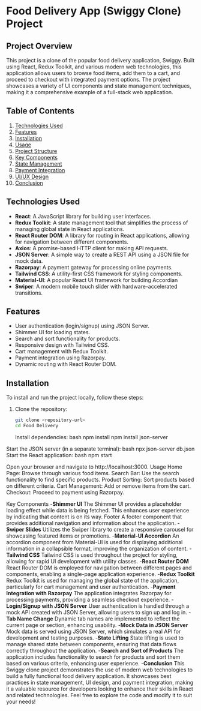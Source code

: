 # Food Delivery App (Swiggy Clone) Project

## Project Overview

This project is a clone of the popular food delivery application, Swiggy. Built using React, Redux Toolkit, and various modern web technologies, this application allows users to browse food items, add them to a cart, and proceed to checkout with integrated payment options. The project showcases a variety of UI components and state management techniques, making it a comprehensive example of a full-stack web application.

## Table of Contents

1. [Technologies Used](#technologies-used)
2. [Features](#features)
3. [Installation](#installation)
4. [Usage](#usage)
5. [Project Structure](#project-structure)
6. [Key Components](#key-components)
7. [State Management](#state-management)
8. [Payment Integration](#payment-integration)
9. [UI/UX Design](#uiux-design)
10. [Conclusion](#conclusion)

## Technologies Used

- **React**: A JavaScript library for building user interfaces.
- **Redux Toolkit**: A state management tool that simplifies the process of managing global state in React applications.
- **React Router DOM**: A library for routing in React applications, allowing for navigation between different components.
- **Axios**: A promise-based HTTP client for making API requests.
- **JSON Server**: A simple way to create a REST API using a JSON file for mock data.
- **Razorpay**: A payment gateway for processing online payments.
- **Tailwind CSS**: A utility-first CSS framework for styling components.
- **Material-UI**: A popular React UI framework for building Accordian
- **Swiper**: A modern mobile touch slider with hardware-accelerated transitions.

## Features

- User authentication (login/signup) using JSON Server.
- Shimmer UI for loading states.
- Search and sort functionality for products.
- Responsive design with Tailwind CSS.
- Cart management with Redux Toolkit.
- Payment integration using Razorpay.
- Dynamic routing with React Router DOM.

## Installation

To install and run the project locally, follow these steps:

1. Clone the repository:
   ```bash
   git clone <repository-url>
   cd Food Delivery
   ```
   Install dependencies:
   bash
   npm install
   npm install json-server

Start the JSON server (in a separate terminal):
bash
npx json-server db.json
Start the React application:
bash
npm start

Open your browser and navigate to http://localhost:3000.
Usage
Home Page: Browse through various food items.
Search Bar: Use the search functionality to find specific products.
Product Sorting: Sort products based on different criteria.
Cart Management: Add or remove items from the cart.
Checkout: Proceed to payment using Razorpay.



Key Components
-**Shimmer UI**
The Shimmer UI provides a placeholder loading effect while data is being fetched. This enhances user experience by indicating that content is on its way.
Footer
A footer component that provides additional navigation and information about the application.
-**Swiper Slides**
Utilizes the Swiper library to create a responsive carousel for showcasing featured items or promotions.
-**Material-UI Accordion**
An accordion component from Material-UI is used for displaying additional information in a collapsible format, improving the organization of content.
-**Tailwind CSS**
Tailwind CSS is used throughout the project for styling, allowing for rapid UI development with utility classes.
-**React Router DOM**
React Router DOM is employed for navigation between different pages and components, enabling a single-page application experience.
-**Redux Toolkit**
Redux Toolkit is used for managing the global state of the application, particularly for cart management and user authentication.
-**Payment Integration with Razorpay**
The application integrates Razorpay for processing payments, providing a seamless checkout experience.
-**Login/Signup with JSON Server**
User authentication is handled through a mock API created with JSON Server, allowing users to sign up and log in.
-**Tab Name Change**
Dynamic tab names are implemented to reflect the current page or section, enhancing usability.
-**Mock Data in JSON Server**
Mock data is served using JSON Server, which simulates a real API for development and testing purposes.
-**State Lifting**
State lifting is used to manage shared state between components, ensuring that data flows correctly throughout the application.
-**Search and Sort of Products**
The application includes functionality to search for products and sort them based on various criteria, enhancing user experience.
-**Conclusion**
This Swiggy clone project demonstrates the use of modern web technologies to build a fully functional food delivery application. It showcases best practices in state management, UI design, and payment integration, making it a valuable resource for developers looking to enhance their skills in React and related technologies.
Feel free to explore the code and modify it to suit your needs!
